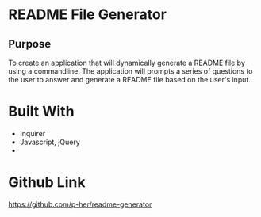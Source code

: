 # README File Generator

## Purpose 
To create an application that will dynamically generate a README file by using a commandline.
The application will prompts a series of questions to the user to answer and generate a 
README file based on the user's input.

# Built With
- Inquirer
- Javascript, jQuery
- 
# Github Link
https://github.com/p-her/readme-generator


